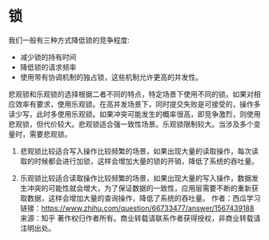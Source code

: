 # 锁
我们一般有三种方式降低锁的竞争程度:
- 减少锁的持有时间 
- 降低锁的请求频率 
- 使用带有协调机制的独占锁，这些机制允许更高的并发性。

悲观锁和乐观锁的选择根据二者不同的特点，特定场景下使用不同的锁。如果对相应效率有要求，使用乐观锁。在高并发场景下，同时提交失败是可接受的，操作多读少写，此时多使用乐观锁。如果冲突可能发生的概率很高，即竞争激烈，则使用悲观锁，但代价较大。悲观锁适合强一致性场景。乐观锁限制较大。当涉及多个变量时，需要悲观锁。

1. 悲观锁比较适合写入操作比较频繁的场景，如果出现大量的读取操作，每次读取的时候都会进行加锁，这样会增加大量的锁的开销，降低了系统的吞吐量。

2. 乐观锁比较适合读取操作比较频繁的场景，如果出现大量的写入操作，数据发生冲突的可能性就会增大，为了保证数据的一致性，应用层需要不断的重新获取数据，这样会增加大量的查询操作，降低了系统的吞吐量。
作者：西瓜学习
链接：https://www.zhihu.com/question/66733477/answer/1567439188
来源：知乎
著作权归作者所有。商业转载请联系作者获得授权，非商业转载请注明出处。
